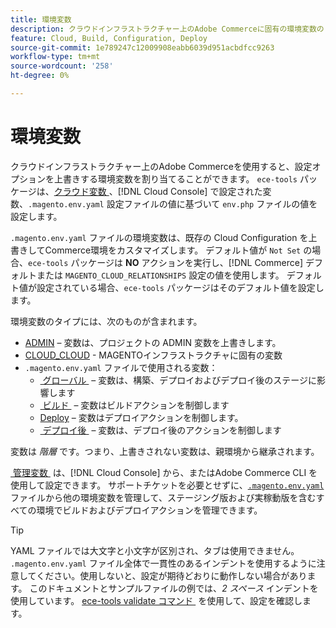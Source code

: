 ```yaml
---
title: 環境変数
description: クラウドインフラストラクチャー上のAdobe Commerceに固有の環境変数のリストを参照してください。
feature: Cloud, Build, Configuration, Deploy
source-git-commit: 1e789247c12009908eabb6039d951acbdfcc9263
workflow-type: tm+mt
source-wordcount: '258'
ht-degree: 0%

---
```


# 環境変数

クラウドインフラストラクチャー上のAdobe Commerceを使用すると、設定オプションを上書きする環境変数を割り当てることができます。 `ece-tools` パッケージは、[&#x200B; クラウド変数 &#x200B;](variables-cloud.md)、[!DNL Cloud Console] で設定された変数、`.magento.env.yaml` 設定ファイルの値に基づいて `env.php` ファイルの値を設定します。

`.magento.env.yaml` ファイルの環境変数は、既存の Cloud Configuration を上書きしてCommerce環境をカスタマイズします。 デフォルト値が `Not Set` の場合、`ece-tools` パッケージは **NO** アクションを実行し、[!DNL Commerce] デフォルトまたは `MAGENTO_CLOUD_RELATIONSHIPS` 設定の値を使用します。 デフォルト値が設定されている場合、`ece-tools` パッケージはそのデフォルト値を設定します。

環境変数のタイプには、次のものが含まれます。

- [ADMIN](variables-admin.md) – 変数は、プロジェクトの ADMIN 変数を上書きします。
- [CLOUD_CLOUD](variables-cloud.md) - MAGENTOインフラストラクチャに固有の変数
- `.magento.env.yaml` ファイルで使用される変数：
   - [&#x200B; グローバル &#x200B;](variables-global.md) – 変数は、構築、デプロイおよびデプロイ後のステージに影響します
   - [&#x200B; ビルド &#x200B;](variables-build.md) – 変数はビルドアクションを制御します
   - [Deploy](variables-deploy.md) – 変数はデプロイアクションを制御します。
   - [&#x200B; デプロイ後 &#x200B;](variables-post-deploy.md) – 変数は、デプロイ後のアクションを制御します

変数は _階層_ です。つまり、上書きされない変数は、親環境から継承されます。

[&#x200B; 管理変数 &#x200B;](variables-admin.md) は、[!DNL Cloud Console] から、またはAdobe Commerce CLI を使用して設定できます。 サポートチケットを必要とせずに、[`.magento.env.yaml`](configure-env-yaml.md) ファイルから他の環境変数を管理して、ステージング版および実稼動版を含むすべての環境でビルドおよびデプロイアクションを管理できます。

>[!TIP]
>
>YAML ファイルでは大文字と小文字が区別され、タブは使用できません。 `.magento.env.yaml` ファイル全体で一貫性のあるインデントを使用するように注意してください。使用しないと、設定が期待どおりに動作しない場合があります。 このドキュメントとサンプルファイルの例では、_2 スペース_ インデントを使用しています。 [ece-tools validate コマンド &#x200B;](configure-env-yaml.md#validate-configuration-file) を使用して、設定を確認します。
